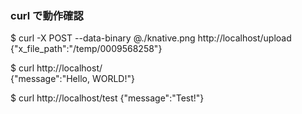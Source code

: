 ### curl で動作確認

\$ curl -X POST --data-binary @./knative.png http://localhost/upload
{"x_file_path":"/temp/0009568258"}

\$ curl http://localhost/  
{"message":"Hello, WORLD!"}

\$ curl http://localhost/test
{"message":"Test!"}
